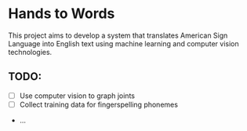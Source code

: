 # Hands to Words
This project aims to develop a system that translates American Sign Language into English text using machine learning and computer vision technologies.

## TODO:
- [ ] Use computer vision to graph joints
- [ ] Collect training data for fingerspelling phonemes
- ...